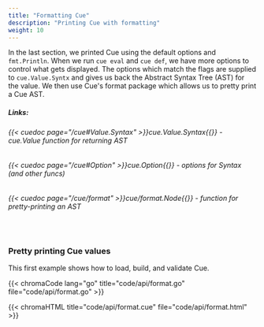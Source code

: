 ```yaml
---
title: "Formatting Cue"
description: "Printing Cue with formatting"
weight: 10
---
```


In the last section, we printed Cue using
the default options and `fmt.Println`.
When we run `cue eval` and `cue def`,
we have more options to control what gets displayed.
The options which match the flags are supplied
to `cue.Value.Syntx` and gives us back the
Abstract Syntax Tree (AST) for the value.
We then use Cue's format package which allows us to
pretty print a Cue AST.

##### Links:
###### {{< cuedoc page="/cue#Value.Syntax" >}}cue.Value.Syntax{{</cuedoc>}} - cue.Value function for returning AST
###### {{< cuedoc page="/cue#Option" >}}cue.Option{{</cuedoc>}} - options for Syntax (and other funcs)
###### {{< cuedoc page="/cue/format" >}}cue/format.Node{{</cuedoc>}} - function for pretty-printing an AST

<br>

### Pretty printing Cue values

This first example shows how to load, build, and validate Cue.

{{< chromaCode lang="go" title="code/api/format.go" file="code/api/format.go" >}}

{{< chromaHTML title="code/api/format.cue" file="code/api/format.html" >}}



